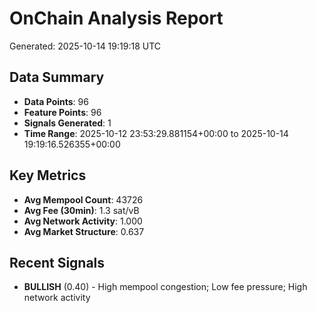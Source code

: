 # OnChain Analysis Report
Generated: 2025-10-14 19:19:18 UTC

## Data Summary
- **Data Points**: 96
- **Feature Points**: 96
- **Signals Generated**: 1
- **Time Range**: 2025-10-12 23:53:29.881154+00:00 to 2025-10-14 19:19:16.526355+00:00

## Key Metrics
- **Avg Mempool Count**: 43726
- **Avg Fee (30min)**: 1.3 sat/vB
- **Avg Network Activity**: 1.000
- **Avg Market Structure**: 0.637

## Recent Signals
- **BULLISH** (0.40) - High mempool congestion; Low fee pressure; High network activity
